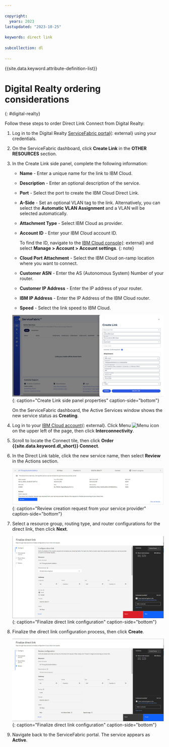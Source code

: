 ```yaml
---

copyright:
  years: 2023
lastupdated: "2023-10-25"

keywords: direct link

subcollection: dl

---
```


{{site.data.keyword.attribute-definition-list}}

# Digital Realty ordering considerations
{: #digital-realty}

Follow these steps to order Direct Link Connect from Digital Realty:

1. Log in to the Digital Realty [ServiceFabric portal](https://servicefabric.digital.realty.com){: external} using your credentials.
1. On the ServiceFabric dashboard, click **Create Link** in the **OTHER RESOURCES** section.
1. In the Create Link side panel, complete the following information:

   * **Name** - Enter a unique name for the link to IBM Cloud.
   * **Description** - Enter an optional description of the service.
   * **Port** - Select the port to create the IBM Cloud Direct Link.
   * **A-Side** - Set an optional VLAN tag to the link. Alternatively, you can select the **Automatic VLAN Assignment** and a VLAN will be selected automatically.
   * **Attachment Type** - Select IBM Cloud as provider.
   * **Account ID** - Enter your IBM Cloud account ID.

      To find the ID, navigate to the [IBM Cloud console](/login){: external} and select **Manage > Account > Account settings**.
      {: note}

   * **Cloud Port Attachment** - Select the IBM Cloud on-ramp location where you want to connect.
   * **Customer ASN** - Enter the AS (Autonomous System) Number of your router.
   * **Customer IP Address** - Enter the IP address of your router.
   * **IBM IP Address** - Enter the IP Address of the IBM Cloud router.
   * **Speed** - Select the link speed to IBM Cloud.

   ![Create Link side panel properties](/images/servicefabric1.jpg "Create Link side panel properties"){: caption="Create Link side panel properties" caption-side="bottom"}

   On the ServiceFabric dashboard, the Active Services window shows the new service status as **Creating**.

1. Log in to your [IBM Cloud account](/login){: external}. Click Menu ![Menu icon](/images/menu_icon.png) on the upper left of the page, then click **Interconnectivity**.
1. Scroll to locate the Connect tile, then click **Order {{site.data.keyword.dl_short}} Connect**.
1. In the Direct Link table, click the new service name, then select **Review** in the Actions section.

   ![Review creation request from your service provider](/images/servicefabric2.jpg "Review creation request from your service provider"){: caption="Review creation request from your service provider" caption-side="bottom"}

1. Select a resource group, routing type, and router configurations for the direct link, then click **Next**.

   ![Complete direct link configuration](/images/servicefabric3.jpg "Complete direct link configuration"){: caption="Finalize direct link configuration" caption-side="bottom"}

1. Finalize the direct link configuration process, then click **Create**.

   ![Finalize direct link configuration](/images/servicefabric4.jpg "Finalize direct link configuration"){: caption="Finalize direct link configuration" caption-side="bottom"}

1. Navigate back to the ServiceFabric portal. The service appears as **Active**.
